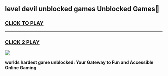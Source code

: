 
## level devil unblocked games Unblocked Games👋
<h3>
<a href="https://premium.freeplayer.one?title=level_devil_unblocked_games&ref=16F">CLICK TO PLAY</a></h3>
<hr>

<h3>
<a href="https://premium.freeplayer.one?title=level_devil_unblocked_games&ref=16F">CLICK 2 PLAY</a>
  
</h3>

<a href="https://premium.freeplayer.one?title=level_devil_unblocked_games&ref=16F/"><img src="https://clearcache.store/games.png"></a>


**worlds hardest game unblocked: Your Gateway to Fun and Accessible Online Gaming**
